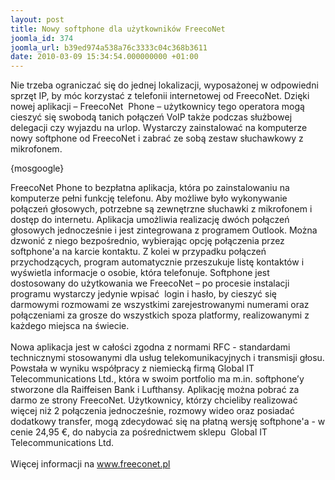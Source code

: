 ```yaml
---
layout: post
title: Nowy softphone dla użytkowników FreecoNet
joomla_id: 374
joomla_url: b39ed974a538a76c3333c04c368b3611
date: 2010-03-09 15:34:54.000000000 +01:00
---
```

Nie trzeba ograniczać się do jednej lokalizacji, wyposażonej w odpowiedni sprzęt IP, by m&oacute;c korzystać z telefonii internetowej od FreecoNet. Dzięki nowej aplikacji &ndash; FreecoNet&nbsp; Phone &ndash; użytkownicy tego operatora mogą cieszyć się swobodą tanich połączeń VoIP także podczas służbowej delegacji czy wyjazdu na urlop. Wystarczy zainstalować na komputerze nowy softphone od FreecoNet i zabrać ze sobą zestaw słuchawkowy z mikrofonem.<p>{mosgoogle}</p><p>FreecoNet Phone to bezpłatna aplikacja, kt&oacute;ra po zainstalowaniu na komputerze pełni funkcję telefonu. Aby możliwe było wykonywanie połączeń głosowych, potrzebne są zewnętrzne słuchawki z mikrofonem i dostęp do internetu. Aplikacja umożliwia realizację dw&oacute;ch połączeń głosowych jednocześnie i jest zintegrowana z programem Outlook. Można dzwonić z niego bezpośrednio, wybierając opcję połączenia przez softphone&#39;a na karcie kontaktu. Z kolei w przypadku połączeń przychodzących, program automatycznie przeszukuje listę kontakt&oacute;w i wyświetla informacje o osobie, kt&oacute;ra telefonuje. Softphone jest dostosowany do użytkowania we FreecoNet &ndash; po procesie instalacji programu wystarczy jedynie wpisać&nbsp; login i hasło, by cieszyć się darmowymi rozmowami ze wszystkimi zarejestrowanymi numerami oraz połączeniami za grosze do wszystkich spoza platformy, realizowanymi z każdego miejsca na świecie. <br /><br />Nowa aplikacja jest w całości zgodna z normami RFC - standardami technicznymi stosowanymi dla usług telekomunikacyjnych i transmisji głosu. Powstała w wyniku wsp&oacute;łpracy z niemiecką firmą Global IT Telecommunications Ltd., kt&oacute;ra w swoim portfolio ma m.in. softphone&rsquo;y stworzone dla Raiffeisen Bank i Lufthansy. Aplikację można pobrać za darmo ze strony FreecoNet. Użytkownicy, kt&oacute;rzy chcieliby realizować więcej niż 2 połączenia jednocześnie, rozmowy wideo oraz posiadać dodatkowy transfer, mogą zdecydować się na płatną wersję softphone&#39;a - w cenie 24,95 &euro;, do nabycia za pośrednictwem sklepu&nbsp; Global IT Telecommunications Ltd.<br /><br />Więcej informacji na <a href="http://www.freeconet.pl" target="_blank">www.freeconet.pl</a>  </p>
